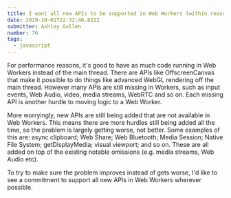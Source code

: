 ```yaml
---
title: I want all new APIs to be supported in Web Workers (within reason)
date: 2019-10-01T22:32:46.822Z
submitter: Ashley Gullen
number: 76
tags:
  - javascript
---
```

For performance reasons, it's good to have as much code running in Web Workers instead of the main thread. There are APIs like OffscreenCanvas that make it possible to do things like advanced WebGL rendering off the main thread. However many APIs are still missing in Workers, such as input events, Web Audio, video, media streams, WebRTC and so on. Each missing API is another hurdle to moving logic to a Web Worker.

More worryingly, new APIs are still being added that are not available in Web Workers. This means there are more hurdles still being added all the time, so the problem is largely getting worse, not better. Some examples of this are: async clipboard; Web Share; Web Bluetooth; Media Session; Native File System; getDisplayMedia; visual viewport; and so on. These are all added on top of the existing notable omissions (e.g. media streams, Web Audio etc).

To try to make sure the problem improves instead of gets worse, I'd like to see a commitment to support all new APIs in Web Workers wherever possible.
